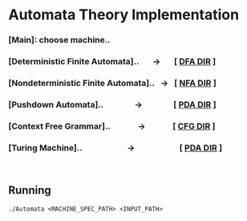 # Automata Theory Implementation
### [Main]: choose machine..
### [Deterministic Finite Automata]..&nbsp;&nbsp;&nbsp;&nbsp;&nbsp;&nbsp;&nbsp;&rarr;&nbsp;&nbsp;&nbsp;&nbsp;&nbsp;&nbsp;&nbsp;[ [DFA DIR](Automata/DFA) ]
### [Nondeterministic Finite Automata]..&nbsp;&nbsp;&nbsp;&rarr;&nbsp;&nbsp;&nbsp;[ [NFA DIR](Automata/NFA) ]
### [Pushdown Automata]..&nbsp;&nbsp;&nbsp;&nbsp;&nbsp;&nbsp;&nbsp;&nbsp;&nbsp;&nbsp;&nbsp;&nbsp;&nbsp;&nbsp;&nbsp;&nbsp;&rarr;&nbsp;&nbsp;&nbsp;&nbsp;&nbsp;&nbsp;&nbsp;&nbsp;&nbsp;&nbsp;&nbsp;&nbsp;&nbsp;&nbsp;&nbsp;&nbsp;[ [PDA DIR](Automata/PDA) ]
### [Context Free Grammar]..&nbsp;&nbsp;&nbsp;&nbsp;&nbsp;&nbsp;&nbsp;&nbsp;&nbsp;&nbsp;&nbsp;&nbsp;&nbsp;&nbsp;&rarr;&nbsp;&nbsp;&nbsp;&nbsp;&nbsp;&nbsp;&nbsp;&nbsp;&nbsp;&nbsp;&nbsp;&nbsp;&nbsp;&nbsp;[ [CFG DIR](Automata/CFG) ]
### [Turing Machine]..&nbsp;&nbsp;&nbsp;&nbsp;&nbsp;&nbsp;&nbsp;&nbsp;&nbsp;&nbsp;&nbsp;&nbsp;&nbsp;&nbsp;&nbsp;&nbsp;&nbsp;&nbsp;&nbsp;&nbsp;&nbsp;&nbsp;&nbsp;&rarr;&nbsp;&nbsp;&nbsp;&nbsp;&nbsp;&nbsp;&nbsp;&nbsp;&nbsp;&nbsp;&nbsp;&nbsp;&nbsp;&nbsp;&nbsp;&nbsp;&nbsp;&nbsp;&nbsp;&nbsp;&nbsp;&nbsp;&nbsp;[ [PDA DIR](Automata/TM) ]

<br>

## Running
 ```./Automata <MACHINE_SPEC_PATH> <INPUT_PATH> ```
